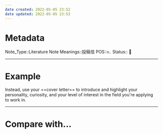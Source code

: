 ```yaml
---
date created: 2022-05-05 23:52
date updated: 2022-05-05 23:53
---
```


# Metadata

Note_Type::Literature Note
Meanings::投稿信
POS::`n.`
Status:: 👶

---

# Example

Instead, use your ==cover letter== to introduce and highlight your personality, curiosity, and your level of interest in the field you're applying to work in.

---

# Compare with...
